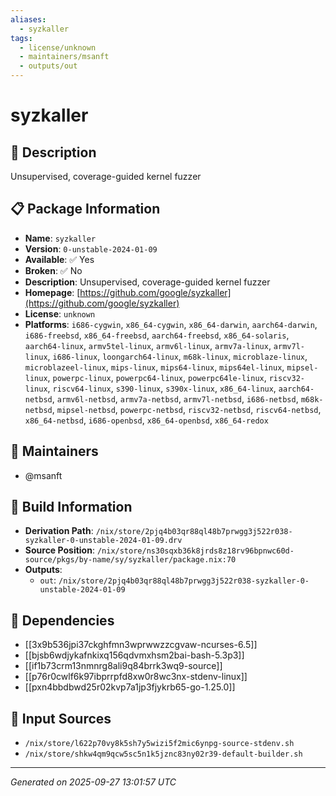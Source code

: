 ```yaml
---
aliases:
  - syzkaller
tags:
  - license/unknown
  - maintainers/msanft
  - outputs/out
---
```


# syzkaller

## 📝 Description

Unsupervised, coverage-guided kernel fuzzer

## 📋 Package Information

- **Name**: `syzkaller`
- **Version**: `0-unstable-2024-01-09`
- **Available**: ✅ Yes
- **Broken**: ✅ No
- **Description**: Unsupervised, coverage-guided kernel fuzzer
- **Homepage**: [https://github.com/google/syzkaller](https://github.com/google/syzkaller)
- **License**: `unknown`
- **Platforms**: `i686-cygwin`, `x86_64-cygwin`, `x86_64-darwin`, `aarch64-darwin`, `i686-freebsd`, `x86_64-freebsd`, `aarch64-freebsd`, `x86_64-solaris`, `aarch64-linux`, `armv5tel-linux`, `armv6l-linux`, `armv7a-linux`, `armv7l-linux`, `i686-linux`, `loongarch64-linux`, `m68k-linux`, `microblaze-linux`, `microblazeel-linux`, `mips-linux`, `mips64-linux`, `mips64el-linux`, `mipsel-linux`, `powerpc-linux`, `powerpc64-linux`, `powerpc64le-linux`, `riscv32-linux`, `riscv64-linux`, `s390-linux`, `s390x-linux`, `x86_64-linux`, `aarch64-netbsd`, `armv6l-netbsd`, `armv7a-netbsd`, `armv7l-netbsd`, `i686-netbsd`, `m68k-netbsd`, `mipsel-netbsd`, `powerpc-netbsd`, `riscv32-netbsd`, `riscv64-netbsd`, `x86_64-netbsd`, `i686-openbsd`, `x86_64-openbsd`, `x86_64-redox`
## 👥 Maintainers

- @msanft


## 🔧 Build Information

- **Derivation Path**: `/nix/store/2pjq4b03qr88ql48b7prwgg3j522r038-syzkaller-0-unstable-2024-01-09.drv`
- **Source Position**: `/nix/store/ns30sqxb36k8jrds8z18rv96bpnwc60d-source/pkgs/by-name/sy/syzkaller/package.nix:70`
- **Outputs**:
  - `out`:  `/nix/store/2pjq4b03qr88ql48b7prwgg3j522r038-syzkaller-0-unstable-2024-01-09`

## 🔗 Dependencies

- [[3x9b536jpi37ckghfmn3wprwwzzcgvaw-ncurses-6.5]]
- [[bjsb6wdjykafnkixq156qdvmxhsm2bai-bash-5.3p3]]
- [[if1b73crm13nmnrg8ali9q84brrk3wq9-source]]
- [[p76r0cwlf6k97ibprrpfd8xw0r8wc3nx-stdenv-linux]]
- [[pxn4bbdbwd25r02kvp7a1jp3fjykrb65-go-1.25.0]]

## 📁 Input Sources

- `/nix/store/l622p70vy8k5sh7y5wizi5f2mic6ynpg-source-stdenv.sh`
- `/nix/store/shkw4qm9qcw5sc5n1k5jznc83ny02r39-default-builder.sh`

---
*Generated on 2025-09-27 13:01:57 UTC*
